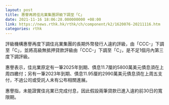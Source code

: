 ```yaml
---
layout: post
title: 惠譽再將佳兆業集團評級下調至「C」
date: 2021-11-16 18:06:28.000000000 +08:00
link: https://news.rthk.hk/rthk/ch/component/k2/1620076-20211116.htm
categories: rthk
---
```


評級機構惠譽再度下調佳兆業集團的長期外幣發行人違約評級，由「CCC-」下調至「C」，並將高級無抵押貸款評級由「CCC-」下調至「C」，是不足1個月內第三度下調評級。

惠譽表示，佳兆業原定有一筆2025年到期、債息11.7厘的5800萬美元債息須在上周四繳付；另有一筆2023年到期、債息11.95厘的2990萬美元債息須在上周五支付，不過公司或受託人未有公布相關進展。

惠譽指，未能證實佳兆業已完成付息，因此假設兩筆貸款已進入違約前30日的寬限期。
